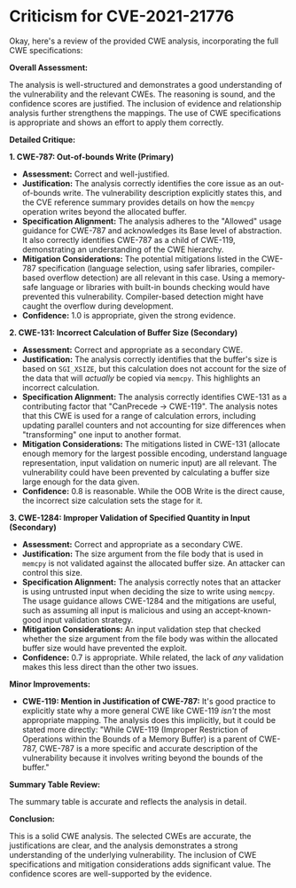 # Criticism for CVE-2021-21776

Okay, here's a review of the provided CWE analysis, incorporating the full CWE specifications:

**Overall Assessment:**

The analysis is well-structured and demonstrates a good understanding of the vulnerability and the relevant CWEs. The reasoning is sound, and the confidence scores are justified. The inclusion of evidence and relationship analysis further strengthens the mappings.  The use of CWE specifications is appropriate and shows an effort to apply them correctly.

**Detailed Critique:**

**1. CWE-787: Out-of-bounds Write (Primary)**

*   **Assessment:** Correct and well-justified.
*   **Justification:** The analysis correctly identifies the core issue as an out-of-bounds write. The vulnerability description explicitly states this, and the CVE reference summary provides details on how the `memcpy` operation writes beyond the allocated buffer.
*   **Specification Alignment:** The analysis adheres to the "Allowed" usage guidance for CWE-787 and acknowledges its Base level of abstraction. It also correctly identifies CWE-787 as a child of CWE-119, demonstrating an understanding of the CWE hierarchy.
*   **Mitigation Considerations:** The potential mitigations listed in the CWE-787 specification (language selection, using safer libraries, compiler-based overflow detection) are all relevant in this case. Using a memory-safe language or libraries with built-in bounds checking would have prevented this vulnerability. Compiler-based detection might have caught the overflow during development.
*   **Confidence:** 1.0 is appropriate, given the strong evidence.

**2. CWE-131: Incorrect Calculation of Buffer Size (Secondary)**

*   **Assessment:** Correct and appropriate as a secondary CWE.
*   **Justification:** The analysis correctly identifies that the buffer's size is based on `SGI_XSIZE`, but this calculation does not account for the size of the data that will *actually* be copied via `memcpy`. This highlights an incorrect calculation.
*   **Specification Alignment:** The analysis correctly identifies CWE-131 as a contributing factor that "CanPrecede -> CWE-119". The analysis notes that this CWE is used for a range of calculation errors, including updating parallel counters and not accounting for size differences when "transforming" one input to another format.
*   **Mitigation Considerations:** The mitigations listed in CWE-131 (allocate enough memory for the largest possible encoding, understand language representation, input validation on numeric input) are all relevant. The vulnerability could have been prevented by calculating a buffer size large enough for the data given.
*   **Confidence:** 0.8 is reasonable. While the OOB Write is the direct cause, the incorrect size calculation sets the stage for it.

**3. CWE-1284: Improper Validation of Specified Quantity in Input (Secondary)**

*   **Assessment:** Correct and appropriate as a secondary CWE.
*   **Justification:** The size argument from the file body that is used in `memcpy` is not validated against the allocated buffer size. An attacker can control this size.
*   **Specification Alignment:** The analysis correctly notes that an attacker is using untrusted input when deciding the size to write using `memcpy`. The usage guidance allows CWE-1284 and the mitigations are useful, such as assuming all input is malicious and using an accept-known-good input validation strategy.
*   **Mitigation Considerations:** An input validation step that checked whether the size argument from the file body was within the allocated buffer size would have prevented the exploit.
*   **Confidence:** 0.7 is appropriate. While related, the lack of *any* validation makes this less direct than the other two issues.

**Minor Improvements:**

*   **CWE-119: Mention in Justification of CWE-787:** It's good practice to explicitly state why a more general CWE like CWE-119 *isn't* the most appropriate mapping. The analysis does this implicitly, but it could be stated more directly: "While CWE-119 (Improper Restriction of Operations within the Bounds of a Memory Buffer) is a parent of CWE-787, CWE-787 is a more specific and accurate description of the vulnerability because it involves writing beyond the bounds of the buffer."

**Summary Table Review:**

The summary table is accurate and reflects the analysis in detail.

**Conclusion:**

This is a solid CWE analysis. The selected CWEs are accurate, the justifications are clear, and the analysis demonstrates a strong understanding of the underlying vulnerability. The inclusion of CWE specifications and mitigation considerations adds significant value. The confidence scores are well-supported by the evidence.